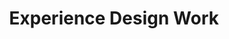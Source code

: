 ---
title: Experience Design Work
layout: layouts/work-index.html
description: UX Design case studies
collectionName: uxd
permalink: 'work/type/{{ title | slug }}/'
eleventyExcludeFromCollections: true
---
